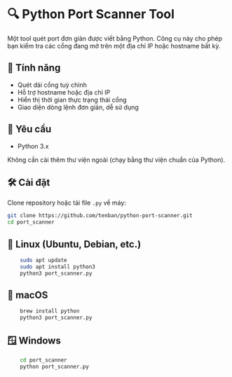 # 🔍 Python Port Scanner Tool

Một tool quét port đơn giản được viết bằng Python. Công cụ này cho phép bạn kiểm tra các cổng đang mở trên một địa chỉ IP hoặc hostname bất kỳ.

## 🚀 Tính năng

- Quét dải cổng tuỳ chỉnh
- Hỗ trợ hostname hoặc địa chỉ IP
- Hiển thị thời gian thực trạng thái cổng
- Giao diện dòng lệnh đơn giản, dễ sử dụng

## 🧰 Yêu cầu

- Python 3.x

Không cần cài thêm thư viện ngoài (chạy bằng thư viện chuẩn của Python).

## 🛠️ Cài đặt

Clone repository hoặc tải file `.py` về máy:

```bash
git clone https://github.com/tenban/python-port-scanner.git
cd port_scanner
```
## 🐧 Linux (Ubuntu, Debian, etc.)
  ```bash
      sudo apt update
      sudo apt install python3
      python3 port_scanner.py
  ```
## 🍎 macOS
  ```bash
      brew install python
      python3 port_scanner.py
  ```
## 🪟 Windows
  ```bash
      cd port_scanner
      python port_scanner.py
  ```
